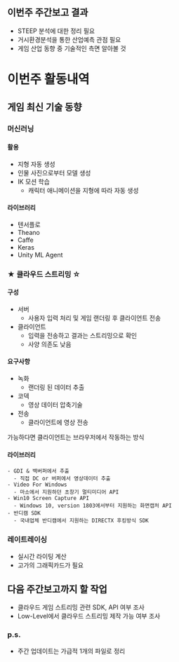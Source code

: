 ﻿## 이번주 주간보고 결과
  - STEEP 분석에 대한 정리 필요
  - 거시환경분석을 통한 산업예측 관점 필요
  - 게임 산업 동향 중 기술적인 측면 알아볼 것

# 이번주 활동내역
## 게임 최신 기술 동향
### 머신러닝
#### 활용
  - 지형 자동 생성
  - 인물 사진으로부터 모델 생성
  - IK 모션 학습
    - 캐릭터 애니메이션을 지형에 따라 자동 생성

#### 라이브러리
  - 텐서플로
  - Theano
  - Caffe
  - Keras
  - Unity ML Agent

### ★ 클라우드 스트리밍 ☆
#### 구성
  - 서버
    - 사용자 입력 처리 및 게임 랜더링 후 클라이언트 전송
  - 클라이언트
    - 입력을 전송하고 결과는 스트리밍으로 확인
    - 사양 의존도 낮음

#### 요구사항
  - 녹화 
    - 랜더링 된 데이터 추출
  - 코덱
    - 영상 데이터 압축기술
  - 전송
    - 클라이언트에 영상 전송

가능하다면 클라이언트는 브라우저에서 작동하는 방식

 #### 라이브러리
    - GDI & 백버퍼에서 추출
      - 직접 DC or 버퍼에서 영상데이터 추출
    - Video For Windows
      - 마소에서 지원하던 초창기 멀티미디어 API
    - Win10 Screen Capture API
      - Windows 10, version 1803에서부터 지원하는 화면캡처 API
    - 반디캠 SDK
      - 국내업체 반디캠에서 지원하는 DIRECTX 후킹방식 SDK

### 레이트레이싱
  - 실시간 라이팅 계산
  - 고가의 그래픽카드가 필요



## 다음 주간보고까지 할 작업
  - 클라우드 게임 스트리밍 관련 SDK, API 여부 조사
  - Low-Level에서 클라우드 스트리밍 제작 가능 여부 조사

### p.s.
  - 주간 업데이트는 가급적 1개의 파일로 정리